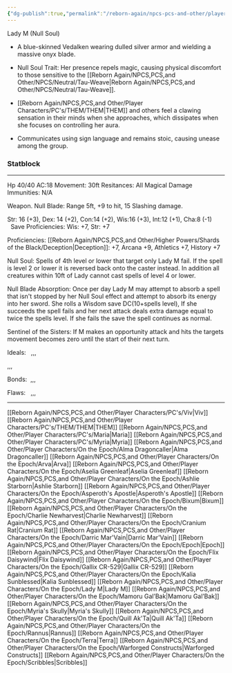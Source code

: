 ```yaml
---
{"dg-publish":true,"permalink":"/reborn-again/npcs-pcs-and-other/player-characters/on-the-epoch/lady-m/"}
---
```


Lady M (Null Soul)


- A blue-skinned Vedalken wearing dulled silver armor and wielding a massive onyx blade.
    
- Null Soul Trait: Her presence repels magic, causing physical discomfort to those sensitive to the [[Reborn Again/NPCS,PCS,and Other/NPCS/Neutral/Tau-Weave\|Reborn Again/NPCS,PCS,and Other/NPCS/Neutral/Tau-Weave]].
    
- [[Reborn Again/NPCS,PCS,and Other/Player Characters/PC's/THEM/THEM\|THEM]] and others feel a clawing sensation in their minds when she approaches, which dissipates when she focuses on controlling her aura.
    
- Communicates using sign language and remains stoic, causing unease among the group.
### Statblock
---

Hp 40/40 AC:18 Movement: 30ft Resitances: All Magical Damage               Immunities: N/A

Weapon. Null Blade: Range 5ft, +9 to hit, 15 Slashing damage.

Str: 16 (+3), Dex: 14 (+2), Con:14 (+2), Wis:16 (+3), Int:12 (+1), Cha:8 (-1)         Save Proficiencies: Wis: +7, Str: +7

Proficiencies: [[Reborn Again/NPCS,PCS,and Other/Higher Powers/Shards of the Black/Deception\|Deception]]: +7, Arcana +9, Athletics +7, History +7

  

Null Soul: Spells of 4th level or lower that target only Lady M fail. If the spell is level 2 or lower it is reversed back onto the caster instead. In addition all creatures within 10ft of Lady cannot cast spells of level 4 or lower.

  

Null Blade Absorption: Once per day Lady M may attempt to absorb a spell that isn't stopped by her Null Soul effect and attempt to absorb its energy into her sword. She rolls a Wisdom save DC(10+spells level), If she succeeds the spell fails and her next attack deals extra damage equal to twice the spells level. If she fails the save the spell continues as normal.

  

Sentinel of the Sisters: If M makes an opportunity attack and hits the targets movement becomes zero until the start of their next turn.

  

Ideals:   ,,,

,,,

Bonds:  ,,,

Flaws:   ,,,

---
[[Reborn Again/NPCS,PCS,and Other/Player Characters/PC's/Viv\|Viv]]
[[Reborn Again/NPCS,PCS,and Other/Player Characters/PC's/THEM/THEM\|THEM]]
[[Reborn Again/NPCS,PCS,and Other/Player Characters/PC's/Maria\|Maria]]
[[Reborn Again/NPCS,PCS,and Other/Player Characters/PC's/Myria\|Myria]]
[[Reborn Again/NPCS,PCS,and Other/Player Characters/On the Epoch/Alma Dragoncaller\|Alma Dragoncaller]]
[[Reborn Again/NPCS,PCS,and Other/Player Characters/On the Epoch/Arva\|Arva]]
[[Reborn Again/NPCS,PCS,and Other/Player Characters/On the Epoch/Aselia Greenleaf\|Aselia Greenleaf]]
[[Reborn Again/NPCS,PCS,and Other/Player Characters/On the Epoch/Ashlie Starborn\|Ashlie Starborn]]
[[Reborn Again/NPCS,PCS,and Other/Player Characters/On the Epoch/Asperoth's Apostle\|Asperoth's Apostle]]
[[Reborn Again/NPCS,PCS,and Other/Player Characters/On the Epoch/Bixum\|Bixum]]
[[Reborn Again/NPCS,PCS,and Other/Player Characters/On the Epoch/Charlie Newharvest\|Charlie Newharvest]]
[[Reborn Again/NPCS,PCS,and Other/Player Characters/On the Epoch/Cranium Rat\|Cranium Rat]]
[[Reborn Again/NPCS,PCS,and Other/Player Characters/On the Epoch/Darric Mar'Vain\|Darric Mar'Vain]]
[[Reborn Again/NPCS,PCS,and Other/Player Characters/On the Epoch/Epoch\|Epoch]]
[[Reborn Again/NPCS,PCS,and Other/Player Characters/On the Epoch/Flix Daisywind\|Flix Daisywind]]
[[Reborn Again/NPCS,PCS,and Other/Player Characters/On the Epoch/Gallix CR-529\|Gallix CR-529]]
[[Reborn Again/NPCS,PCS,and Other/Player Characters/On the Epoch/Kalia Sunblessed\|Kalia Sunblessed]]
[[Reborn Again/NPCS,PCS,and Other/Player Characters/On the Epoch/Lady M\|Lady M]]
[[Reborn Again/NPCS,PCS,and Other/Player Characters/On the Epoch/Mamoru Gal’Bak\|Mamoru Gal’Bak]]
[[Reborn Again/NPCS,PCS,and Other/Player Characters/On the Epoch/Myria's Skully\|Myria's Skully]]
[[Reborn Again/NPCS,PCS,and Other/Player Characters/On the Epoch/Quill Ak'Ta\|Quill Ak'Ta]]
[[Reborn Again/NPCS,PCS,and Other/Player Characters/On the Epoch/Rannus\|Rannus]]
[[Reborn Again/NPCS,PCS,and Other/Player Characters/On the Epoch/Terra\|Terra]]
[[Reborn Again/NPCS,PCS,and Other/Player Characters/On the Epoch/Warforged Constructs\|Warforged Constructs]]
[[Reborn Again/NPCS,PCS,and Other/Player Characters/On the Epoch/Scribbles\|Scribbles]]